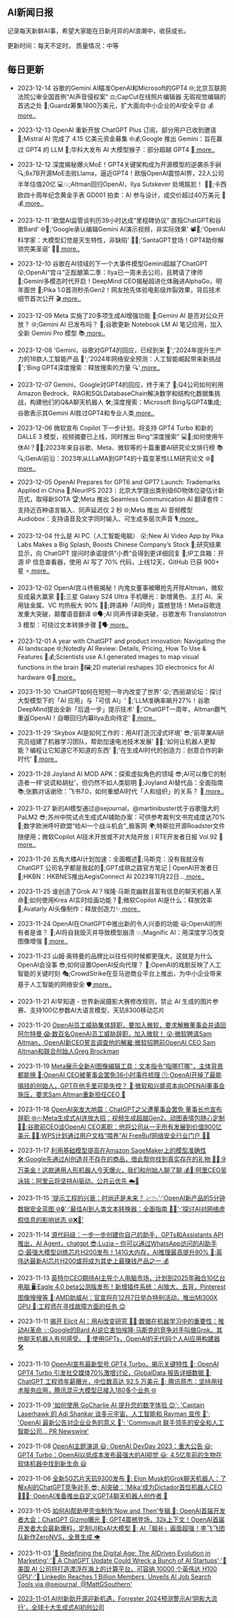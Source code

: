 ## AI新闻日报
记录每天新鲜AI事，希望大家能在日新月异的AI浪潮中，收获成长。 

更新时间：每天不定时。
质量情况：中等


## 每日更新

- 2023-12-14 谷歌的Gemini AI瞄准OpenAI和Microsoft的GPT4 🌐;北京互联网法院公审全国首例“AI声音侵权案” ⚖️;CapCut在线照片编辑器 无瑕视觉编辑的首选之处 📸;Guardz筹集1800万美元，扩大面向中小企业的AI安全平台 💰[  more..](History/20231214.md)
- 2023-12-13 OpenAI 重新开放 ChatGPT Plus 订阅，部分用户已收到邀请 📢;Mistral AI 完成了 4.15 亿美元资金募集 🌐💰;Google 推出 Gemini：旨在赢过 GPT4 的 LLM 🚀;华科大发布 AI 大模型猴子：部分超越 GPT4 🐒[  more..](History/20231213.md)
- 2023-12-12 深度揭秘爆火MoE！GPT4关键架构成为开源模型的逆袭杀手锏 🔍;8x7B开源MoE击败Llama，逼近GPT4！欧版OpenAI震惊AI界，22人公司半年估值20亿 💻💥;Altman回归OpenAI，Ilya Sutskever 处境尴尬！ 🔄😬;卡西欧四十周年纪念黄金手表 GD001 拍卖：AI 参与设计，成交价超过40万美元 💍💰[  more..](History/20231212.md)
- 2023-12-11 '欧盟AI监管谈判历39小时达成“里程碑协议” 直指ChatGPT和谷歌Bard' 🌐🤝;'Google承认编辑Gemini AI演示视频，非实际效果' 📽️🚫;'OpenAI科学家：大模型幻觉是天生特性，非缺陷' 🤯🧠;'SantaGPT登场！GPT4助你解锁完美圣诞' 🎅✨[  more..](History/20231211.md)
- 2023-12-10 谷歌在AI领域的下一个大事件模型Gemini超越了ChatGPT 😲;OpenAI“宫斗”正酝酿第二季：Ilya已一周未去公司，且聘请了律师 🤨;Gemini多模态时代开启！DeepMind CEO揭秘超进化体融进AlphaGo，明年面世 🚀;Pika 1.0首测秒杀Gen2！网友抢先体验电影级炸裂效果，背后技术细节首次公开 🎬[  more..](History/20231210.md)
- 2023-12-09 Meta 实施了20多项生成AI增强功能 🚀;Gemini AI 是否对公众开放？ 🌐;Gemini AI 已发布吗？ 🤔;谷歌更新 Notebook LM AI 笔记应用，加入全新 Gemini Pro 模型 📚[  more..](History/20231209.md)
- 2023-12-08 'Gemini，谷歌对GPT4的回应，已经到来 🌟';'2024年提升生产力的18款人工智能产品 💼';'2024年网络安全预测：人工智能崛起带来新挑战 🚀';'Bing GPT4深度搜索：释放搜索的力量 🔍'[  more..](History/20231208.md)
- 2023-12-07 Gemini，Google对GPT4的回应，终于来了 🌟;Q4公司如何利用Amazon Bedrock、RAG和SQLDatabaseChain解决数字和结构化数据集挑战，构建他们的Q&A聊天机器人 🛠️;深度搜索：Microsoft Bing与GPT4集成;谷歌表示其Gemini AI胜过GPT4和专业人类[  more..](History/20231207.md)

- 2023-12-06 微软宣布 Copilot 下一步计划，将支持 GPT4 Turbo 和新的 DALLE 3 模型，视频摘要已上线，同时推出 Bing“深度搜索” 💻🚀;如何使用午休AI？🍱🤖;2023年来自谷歌、Meta、微软等的十篇重要AI研究论文排行榜 📚🔍;GenAI前沿：2023年从LLaMA到GPT4的十篇变革性LLM研究论文 🌐🔬[  more..](History/20231206.md)
- 2023-12-05 OpenAI Prepares for GPT6 and GPT7 Launch: Trademarks Applied in China 🚀;NeurIPS 2023｜北京大学提出类别级6D物体位姿估计新范式，取得新SOTA 🏆;Meta 推出 Seamless Communication AI 翻译套件：支持近百种语言输入、同声延迟仅 2 秒 🌐;Meta 推出 AI 音频模型 Audiobox：支持语音及文字同时输入、可生成多层次声音 🎙️[  more..](History/20231205.md)
- 2023-12-04 什么是 AI PC（人工智能电脑） 😮;New AI Video App by Pika Labs Makes a Big Splash, Boosts Chinese Company’s Stock 🚀;研究结果显示，向 ChatGPT 提问时承诺提供“小费”会得到更详细回复 💬;IP工具箱：开源 IP 信息查看器，使用 AI 写了 70% 代码，上线12天，GitHub 已获 900+ 星 ⭐[  more..](History/20231204.md)
- 2023-12-02 OpenAI宫斗终极揭秘！内鬼女董事被曝抢先开除Altman，微软反成最大赢家 🕵️‍♀️;三星 Galaxy S24 UItra 手机曝光：新增黄色、主打 AI、采用钛金属、VC 均热板大 90% 📱🎨;跨语种「AI同传」震撼登场！Meta谷歌连发重大突破，颠覆语音翻译 🌐🗣️;AI 同声传译新突破，谷歌发布 Translatotron 3 模型：可绕过文本转换步骤 🔄🗣️[  more..](History/20231202.md)
- 2023-12-01 A year with ChatGPT and product innovation: Navigating the AI landscape 🌐;Notedly AI Review: Details, Pricing, How To Use &amp; Features 📝💰;Scientists use A.I.generated images to map visual functions in the brain 🧠🖼️;2D material reshapes 3D electronics for AI hardware ⚙️🔄[  more..](History/20231201.md)
- 2023-11-30 'ChatGPT如何在短短一年内改变了世界' 😲;'西丽湖论坛：探讨大型模型下的「AI 应用」与「可信 AI」' 🤔;'LLM准确率飙升27%！谷歌DeepMind提出全新「后退一步」提示技术' 🚀;'ChatGPT一周年，Altman霸气重返OpenAI！自曝回归内幕Ilya去向待定' 🎉[  more..](History/20231130.md)
- 2023-11-29 'Skybox AI是如何工作的：用AI打造沉浸式环境' 😎;'前苹果AI研究员组建了机器学习团队，帮助加速电池技术发展' 👨‍🔬;'如何让机器人更智能？编程让它知道它不知道的东西' 🤖;'在生成AI时代的创造力：创意合作的新时代' 🎨[  more..](History/20231129.md)
- 2023-11-28 Joyland AI MOD APK：探索虚拟角色的领域 😎;AI可以像它的制造者一样‘说谎和胡扯’，但仍然不如人类聪明 🤥;Joyland AI替代品：全面指南 📚;张鹏对话谢欣：飞书7.0，如何重塑AI时代「人和组织」的关系？ 💬[  more..](History/20231128.md)
- 2023-11-27 新的AI模型通过@sejournal，@martinibuster优于谷歌强大的PaLM2 😎;苏州中院试点生成式AI辅助办案：可供参考裁判文书完成度达70% 💼;数字欧洲呼吁欧盟“给AI一个战斗机会”_极客网 🌍;特斯拉开源Roadster文件随便用；微软Copilot AI技术开放或不对大陆开放丨RTE开发者日报 Vol.92 🚗[  more..](History/20231127.md)
- 2023-11-26 五角大楼AI计划加速：全面概述🚀;马斯克：没有我就没有ChatGPT 公司名字都是我起的🚀;GPT成熟之路官方笔记 | OpenAI开发者日📝;HKBN：HKBNES推出AegisConnect AI 2023年11月22日...[  more..](History/20231126.md)
- 2023-11-25 谁创造了Grok AI？埃隆·马斯克幽默且富有信息的聊天机器人革命🤖;如何使用Krea AI实时绘画功能？🎨;微软Copilot AI是什么：释放效率🚀;Avatarly AI头像制作：释放创造力✨[  more..](History/20231125.md)
- 2023-11-24 OpenAI在ChatGPT中推出新的令人兴奋的功能 😃;OpenAI的所有者是谁？ 🤔;AI将自我毁灭并导致模型崩溃 💥;Magnific AI：用深度学习改变图像增强 🌟[  more..](History/20231124.md)
- 2023-11-23 山姆·奥特曼的品牌比以往任何时候都更强大，这就是为什么OpenAI会没事 😎;如何设置OpenAI反向代理？ 🤖;OpenAI的戏剧反映了人工智能的关键时刻 🎭;CrowdStrike在亚马逊商业平台上推出，为中小企业带来基于人工智能的网络安全 🛡️[  more..](History/20231122.md)
- 2023-11-21 AI早知道 - 世界新闻摄影大赛修改规则，禁止 AI 生成的图片参赛、支持100亿参数AI大语言模型，天玑8300移动芯片
- 2023-11-20 [OpenAI员工威胁集体辞职，要加入微软，要求解散董事会并请回阿尔特曼 😱;数百名OpenAI员工威胁辞职，加入微软！ 😮;微软聘请Sam Altman，OpenAI新CEO誓言调查他的解雇;微软招聘前OpenAI CEO Sam Altman和联合创始人Greg Brockman](History/20231120.md)
- 2023-11-19 [Meta展示全新AI图像编辑工具：文本指令“指哪打哪”，主体背景都能换 🎨;OpenAI CEO被董事会罢免36小时事件梳理 🕒;OpenAI开掉了最能搞钱的创始人，GPT在他手里可能失控？ 💸;微软和兴盛资本向OPENAI董事会施压，要求Sam Altman重新担任CEO 🤝](History/20231119.md)
- 2023-11-18 [OpenAI突发大地震：ChatGPT之父遭董事会罢免 董事长也宣布辞职 🌐🔥;Meta生成式AI连放大招：视频生成超越Gen2，动图表情包随心定制 🚀🎥;谷歌前CEO谈OpenAI CEO离职：他将公司从一无所有发展到价值900亿美元 💼💬;WPS计划通过用户文档“喂养”AI FreeBuf网络安全行业门户 📄🔐](History/20231118.md)
- 2023-11-17 [利用基础模型提高在Amazon SageMaker上的模型准确性 🛠️;Google先通过AI创造并不存在的商品，借此帮你找到真实存在的礼物 🎁🤖;9万美金！这款通用人形机器人今天爆火，我们和创始人聊了聊 💰🤖;阿里CEO吴泳铭：阿里云将坚持AI驱动，公共云优先 ☁️🚀](History/20231117.md)
- 2023-11-15 ['提示工程的兴衰：时尚还是未来？ 📈📉';'OpenAI新产品的5分钟数据安全蓝图 🌐🔒';'最佳AI到人类文本转换器：全面指南 🤖📜';'探讨AI对网络虚假信息的影响状态 🌐❌🤖'](History/20231115.md)
- 2023-11-14 [源代码级：一步一步创建你自己的助手，GPTs和Assistants API推出，AI Agent，chatgpt 😎;Luzia – 你可以通过WhatsApp访问的AI助手 😊;最强大模型训练芯片H200发布！141G大内存，AI推理最高提升90% 💪;英伟达最新AI芯片H200或将成为其史上最赚钱产品之一 💰](History/20231114.md)
- 2023-11-13 [英特尔CEO期待AI主导个人电脑市场，计划到2025年融合10亿台电脑 🖥️;Eagle 4.0 beta公测版发布！新增插件系统：AI放大、去背，Pinterest图像搜搜等 🦅;AMD助威AI：官宣将在12月7日举办特别活动，推出MI300X GPU 🚀;工程师在寻找故障方面的任务 😊](History/20231113.md)
- 2023-11-11 [揭开 Elicit AI：用AI改变研究 🕵️‍♂️;数据在机器学习中的重要性：推动AI革命 💡;Google的Bard AI说它害怕埃隆·马斯克的竞争对手叫做Grok。其他聊天机器人有何感受。 🤖;使用GPTs，OpenAI的无代码个人AI应用构建器 🛠️](History/20231111.md)
- 2023-11-10 [    OpenAI宣布最新型号 GPT4 Turbo，揭示关键特性 🚀;    OpenAI GPT4 Turbo 引发社交媒体70%激增讨论，GlobalData 报告详细数据 💬;    ChatGPT 工程师年薪曝光，中位数高达 92.5 万美元 💼;    腾讯蒋杰：坚持用技术服务应用，腾讯混元大模型已接入180多个业务 🌐](History/20231110.md)
- 2023-11-09 [    '如何使用 GoCharlie AI 提升您的数字体验 😊';    'Captain Laserhawk 的 Adi Shankar 谈多元宇宙、人工智能和 Rayman 宣传 🌌';    'OpenAI 最新公告对企业业务的意义 📢';    'Commvault 联手领先的安全和人工智能公司... PR Newswire'](History/20231109.md)
- 2023-11-08 [    OpenAI主题演讲 😃;    OpenAI DevDay 2023：重大公告 😃;    GPT4 Turbo：OpenAI以低成本发布最强大的AI视觉 😃;    4.5亿年前的生物在软体机器中找到新生命 😃](History/20231108.md)
- 2023-11-06 [    全新5G芯片天玑9300发布 🚀;    Elon Musk的Grok聊天机器人：了解xAI的ChatGPT竞争对手 😎;    AI突破：'Mika'成为Dictador首位机器人CEO 🤖👨‍💼;    OpenAI准备推出自定义GPT4聊天机器人创作者 🤖](History/20231106.md)
- 2023-11-05 [    如何AI帮助甲壳虫制作‘Now and Then’专辑 🎵;    OpenAI首届开发者大会：ChatGPT Gizmo曝光 🤖;    GPT4震撼登场，32k上下文！OpenAI首届开发者大会最新爆料，定制UI和xAI大模型 👑;    AI「脑补」画面超强！李飞飞团队新作ZeroNVS，全景生成 👁️](History/20231105.md)
- 2023-11-03 ['🚀 Redefining the Digital Age: The AIDriven Evolution in Marketing';'🤖 A ChatGPT Update Could Wreck a Bunch of AI Startups';'🌊 美国 AI 公司将打造漂浮在海上的计算平台，可容纳 10000 个英伟达 H100 GPU';'👥 LinkedIn Reaches 1 Billion Members, Unveils AI Job Search Tools via @sejournal, @MattGSouthern'](History/20231103.md)

- [2023-11-01 AI创新助开源迎新机遇，Forrester 2024预测警示AI‘阴影大流行’，全球十大生成式AI初创公司](https://github.com/EmbraceAGI/AI-News-Daily/blob/main/History/20231101.md)


